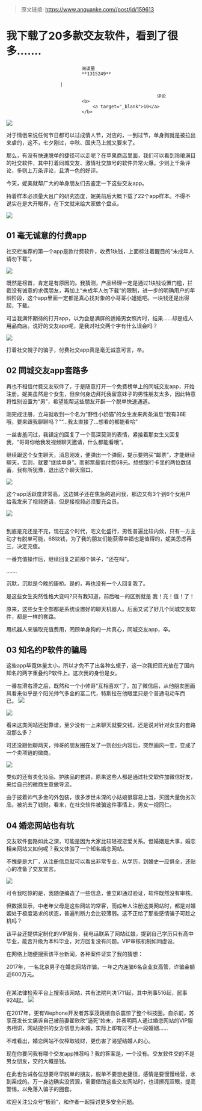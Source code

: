 > 原文链接: https://www.anquanke.com//post/id/159613 


# 我下载了20多款交友软件，看到了很多.......


                                阅读量   
                                **1315249**
                            
                        |
                        
                                                            评论
                                <b>
                                    <a target="_blank">10</a>
                                </b>
                                                                                    



[![](https://p2.ssl.qhimg.com/t017449d0926254a16d.jpg)](https://p2.ssl.qhimg.com/t017449d0926254a16d.jpg)

对于情侣来说任何节日都可以过成情人节，对应的，一到过节，单身狗就是被拉出来虐的，这不，七夕刚过，中秋、国庆马上就又要来了。

那么，有没有快速脱单的捷径可以走呢？在苹果商店里面，我们可以看到玲琅满目的社交软件，其中打着同城交友、激情社交旗号的软件异常火爆。少则上千条评论，多则上万条评论，且清一色的好评。

今天，妮美就帮广大的单身朋友们去鉴定一下这些交友app。

持着样本必须量大且广的研究态度，妮美前后大概下载了22个app样本。不得不说实在是大开眼界，在下文就来给大家做个盘点。

[![](https://p3.ssl.qhimg.com/t014272fcbbfa3aee31.jpg)](https://p3.ssl.qhimg.com/t014272fcbbfa3aee31.jpg)



## 01 毫无诚意的付费app

社交栏推荐的第一个app是款付费软件，收费1块钱，上面标注着醒目的“未成年人请勿下载”。

[![](https://p0.ssl.qhimg.com/t014f2e55df1d6ca127.png)](https://p0.ssl.qhimg.com/t014f2e55df1d6ca127.png)

既然是榜首，肯定是有原因的。我猜测，产品经理一定是通过1块钱设置门槛，拦截没有诚意的求偶朋友，再加上“未成年人勿下载”的限制，进一步的明确用户的年龄阶段，这个app里面一定都是真心找对象的小哥哥小姐姐吧。一块钱还是出得起，下载。

可当我满怀期待的打开app，以为会是满屏的适婚男女照片时，结果……却是成人用品商店。说好的交友app呢，是我对社交两个字有什么误会吗？

[![](https://p2.ssl.qhimg.com/t01c41aac1f1c060972.jpg)](https://p2.ssl.qhimg.com/t01c41aac1f1c060972.jpg)

打着社交幌子的骗子，付费社交app真是毫无诚意可言，卒。



## 02 同城交友app套路多

再也不相信付费交友软件了，于是随意打开一个免费榜单上的同城交友app，开始注册。妮美虽然是个女生，但奈何身边拜托我留意妹子的男性朋友太多，因此特意将性别设置为“男”，希望能帮这些朋友开辟一个脱单快速通道。

刚完成注册，立马就收到一个名为“野性小奶猫”的女生发来两条消息“我有36E哦，要来跟我聊聊吗？”“…我太直接了…想看的都能看哈”

一丝害羞闪过，我镇定的回复了一个高深莫测的表情，紧接着那女生又回复我，“哥哥你给我发视频聊天邀请，什么都能看哦”。

继续跟这个女生聊天，消息刚发，便弹出一个弹窗，提示要购买“邮票”，才能继续聊天，否则，就要“继续单身”。而邮票最低付费68元。想想银行卡里的两位数储蓄，我有所犹豫，退出这个聊天窗口。

[![](https://p0.ssl.qhimg.com/t0160c53755aad2b583.jpg)](https://p0.ssl.qhimg.com/t0160c53755aad2b583.jpg)

这个app活跃度非常高，这边妹子还在焦急的追问我，那边又有3个到6个女用户给我发来了视频邀请，但是接视频必须要充会员。

[![](https://p5.ssl.qhimg.com/t016de2fff0d46eecec.jpg)](https://p5.ssl.qhimg.com/t016de2fff0d46eecec.jpg)

[![](data:image/png;base64,iVBORw0KGgoAAAANSUhEUgAAAAEAAAABCAYAAAAfFcSJAAAAAXNSR0IArs4c6QAAAARnQU1BAACxjwv8YQUAAAAJcEhZcwAADsQAAA7EAZUrDhsAAAANSURBVBhXYzh8+PB/AAffA0nNPuCLAAAAAElFTkSuQmCC)](https://p5.ssl.qhimg.com/t01c89f5a6a1d769fbc.jpg)

到底是充还是不充，现在这个时代，宅文化盛行，男性普遍比较内敛，只有一方主动才有脱单可能，68块钱，为了我的朋友们能获得幸福也是值得的，妮美思虑再三，决定充值。

一番充值操作后，继续回复之前那个妹子，“还在吗”。

…….

沉默，沉默是今晚的康桥。是的，再也没有一个人回复我了。

是这些女生突然性格大变吗?只有我知道，前后唯一的区别就是 我！充！值！了！

原来，这些女生全部都是系统设置好的聊天机器人。后面又试了好几个同城交友软件，都是一样的套路。

用机器人来骗取充值费用，罔顾单身狗的一片真心，同城交友app，卒。



## 03 知名约P软件的骗局

这些app毕竟体量太小，所以才免不了出各种幺蛾子，这一次我把目光放在了国内知名的两字重叠约P软件上。这次我的身份是女。

一番左滑右滑之后，既然和一个小帅哥“互相喜欢”了。加了微信后，从他朋友圈画风看来似乎是个阳光帅气多金的富二代，特斯拉在他眼里只是个普通电动车而已。 [![](https://p5.ssl.qhimg.com/t01972ec7e4a66c6e0f.png)](https://p5.ssl.qhimg.com/t01972ec7e4a66c6e0f.png)

[![](https://p1.ssl.qhimg.com/t0116b3c031394fdb9a.jpg)](https://p1.ssl.qhimg.com/t0116b3c031394fdb9a.jpg)

看来这类网站还挺靠谱，至少没有一上来聊天就要交钱，还是说对针对女生的套路没那么多？

可还没跟他聊两天，帅哥的朋友圈在发了一则创业内容后，突然画风一变，变成了一个卖项链的微商。

[![](https://p2.ssl.qhimg.com/t01bbd83156c74b533b.png)](https://p2.ssl.qhimg.com/t01bbd83156c74b533b.png)

类似的还有卖化妆品、护肤品的套路，原来这些人都是通过社交软件加微信好友，来给自己的微商生意做导流。

由于披着帅气多金的外包装，很多涉世未深的小姑娘很容易上当，买回大量伪劣次品，被坑去了钱财。看来，在社交软件被骗这件事情上，男女一视同仁。



## 04 婚恋网站也有坑

交友软件套路如此之深，可能是因为大家比较轻视恋爱关系。但婚姻是大事，婚恋相亲网站又如何呢？我又体验了一个知名婚恋网站。

不愧是是大厂，从注册信息就可以看出非常专业，从学历，到婚史一应俱全，还贴心的准备了交友宣言。

[![](https://p1.ssl.qhimg.com/t017e011c05e99b6b86.jpg)](https://p1.ssl.qhimg.com/t017e011c05e99b6b86.jpg)

可令我吃惊的是，我随便编造了一些信息，便立即通过验证，软件既然没有审核。

但数据显示，中老年父母是这些网站的常客，而成年人注册这类网站时，都是对婚姻处于极度渴求的状态，普遍判断力会比较薄弱。这不正给了那些感情骗子可趁之机吗？

该平台还提供定制化的VIP服务，我电话联系了网站红娘，提到自己学历只有高中毕业，能否升级为本科毕业，对方回复没有问题。VIP审核机制如同虚设。

在网络上随便搜索该平台新闻，各种案件证实了我的猜想：

2017年，一名北京男子在婚恋网站诈骗，一年之内连骗6名企业女高管，诈骗金额近600万元。

[![](data:image/png;base64,iVBORw0KGgoAAAANSUhEUgAAAAEAAAABCAYAAAAfFcSJAAAAAXNSR0IArs4c6QAAAARnQU1BAACxjwv8YQUAAAAJcEhZcwAADsQAAA7EAZUrDhsAAAANSURBVBhXYzh8+PB/AAffA0nNPuCLAAAAAElFTkSuQmCC)](https://p1.ssl.qhimg.com/t01fa4b3c7e4e26a13e.jpg)

在某法律检索平台上搜索该网站，共有法院判决1711起，其中刑事516起，民事924起。 [![](https://p4.ssl.qhimg.com/t01cd3bced430446560.jpg)](https://p4.ssl.qhimg.com/t01cd3bced430446560.jpg)

在2017年，更有Wephone开发者苏享茂跳楼自杀震惊了整个科技圈。自杀前，苏享茂发长文痛诉自己被前妻翟欣欣“逼死”始末，并表明两人通过婚恋网站的VIP服务相识，网站提供的女方信息为未婚，实际上却有过不止一段婚姻……

不难看出，婚恋网站不仅榨取钱财，更伤害了渴望结婚人的心。

现在你要问我有哪个交友app推荐吗？我的答案是，一个没有。交友软件交的不是男女朋友，交的大概是钱。

在此也告诫各位想要尽早脱单的朋友，脱单不要想走捷径，感情是要慢慢经营，水到渠成的。万一身边确实没资源，需要借助这些交友网站时，也请擦亮双眼，提高警惕，以免落入骗子的圈套。

欢迎关注公众号“极验”，和作者一起探讨更多安全问题。
